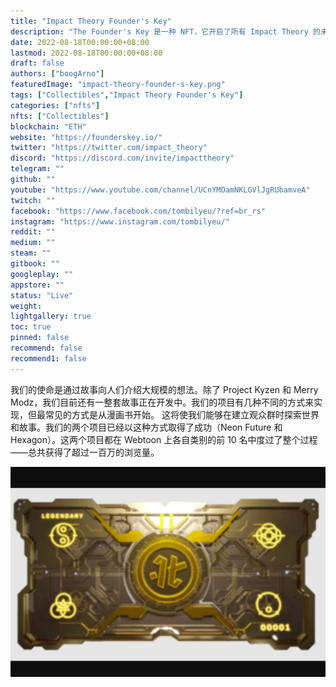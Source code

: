 ```yaml
---
title: "Impact Theory Founder's Key"
description: "The Founder's Key 是一种 NFT，它开启了所有 Impact Theory 的未来。"
date: 2022-08-18T00:00:00+08:00
lastmod: 2022-08-18T00:00:00+08:00
draft: false
authors: ["boogArno"]
featuredImage: "impact-theory-founder-s-key.png"
tags: ["Collectibles","Impact Theory Founder's Key"]
categories: ["nfts"]
nfts: ["Collectibles"]
blockchain: "ETH"
website: "https://founderskey.io/"
twitter: "https://twitter.com/impact_theory"
discord: "https://discord.com/invite/impacttheory"
telegram: ""
github: ""
youtube: "https://www.youtube.com/channel/UCnYMOamNKLGVlJgRUbamveA"
twitch: ""
facebook: "https://www.facebook.com/tombilyeu/?ref=br_rs"
instagram: "https://www.instagram.com/tombilyeu/"
reddit: ""
medium: ""
steam: ""
gitbook: ""
googleplay: ""
appstore: ""
status: "Live"
weight: 
lightgallery: true
toc: true
pinned: false
recommend: false
recommend1: false
---
```

我们的使命是通过故事向人们介绍大规模的想法。除了 Project Kyzen 和 Merry Modz，我们目前还有一整套故事正在开发中。我们的项目有几种不同的方式来实现，但最常见的方式是从漫画书开始。
这将使我们能够在建立观众群时探索世界和故事。我们的两个项目已经以这种方式取得了成功（Neon Future 和 Hexagon）。这两个项目都在 Webtoon 上各自类别的前 10 名中度过了整个过程——总共获得了超过一百万的浏览量。

![impacttheoryfounderskey-dapp-collectibles-ethereum-image1_39893aff36bb099c80ae53b0282ac18e](impacttheoryfounderskey-dapp-collectibles-ethereum-image1_39893aff36bb099c80ae53b0282ac18e.png)

